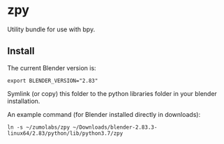 # zpy

Utility bundle for use with bpy.

## Install

The current Blender version is:

```
export BLENDER_VERSION="2.83"
```

Symlink (or copy) this folder to the python libraries folder in your blender installation.

An example command (for Blender installed directly in downloads):

```
ln -s ~/zumolabs/zpy ~/Downloads/blender-2.83.3-linux64/2.83/python/lib/python3.7/zpy
```